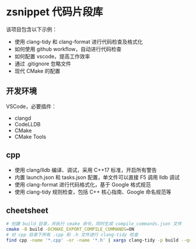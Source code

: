# zsnippet 代码片段库

该项目包含以下示例：

- 使用 clang-tidy 和 clang-format 进行代码检查及格式化
- 如何使用 github workflow，自动进行代码检查
- 如何配置 vscode，提高工作效率
- 通过 .gitignore 忽略文件
- 现代 CMake 的配置

## 开发环境

VSCode，必要插件：

- clangd
- CodeLLDB
- CMake
- CMake Tools

## cpp

- 使用 clang/lldb 编译、调试，采用 C++17 标准，开启所有警告
- 内置 launch.json 和 tasks.json 配置，单文件可以直接 F5 调用 lldb 调试
- 使用 clang-format 进行代码格式化，基于 Google 格式规范
- 使用 clang-tidy 规则检查，包括 C++ 核心指南、Google 命名规范等

## cheetsheet

```bash
# 创建 build 目录，并执行 cmake 命令，同时生成 compile_commands.json 文件
cmake -B build -DCMAKE_EXPORT_COMPILE_COMMANDS=ON
# 对 cpp 目录下所有 .cpp 和 .h 文件进行 clang-tidy 检查
find cpp -name '*.cpp' -or -name '*.h' | xargs clang-tidy -p build --quiet
```
